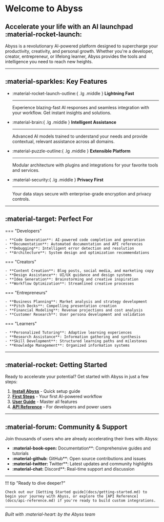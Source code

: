 # Welcome to Abyss

## Accelerate your life with an AI launchpad :material-rocket-launch:

Abyss is a revolutionary AI-powered platform designed to supercharge your productivity, creativity, and personal growth. Whether you're a developer, creator, entrepreneur, or lifelong learner, Abyss provides the tools and intelligence you need to reach new heights.

---

## :material-sparkles: Key Features

<div class="grid cards" markdown>

-   :material-rocket-launch-outline:{ .lg .middle } __Lightning Fast__

    ---

    Experience blazing-fast AI responses and seamless integration with your workflow. Get instant insights and solutions.

-   :material-brain:{ .lg .middle } __Intelligent Assistance__

    ---

    Advanced AI models trained to understand your needs and provide contextual, relevant assistance across all domains.

-   :material-puzzle-outline:{ .lg .middle } __Extensible Platform__

    ---

    Modular architecture with plugins and integrations for your favorite tools and services.

-   :material-security:{ .lg .middle } __Privacy First__

    ---

    Your data stays secure with enterprise-grade encryption and privacy controls.

</div>

---

## :material-target: Perfect For

=== "Developers"

    - **Code Generation**: AI-powered code completion and generation
    - **Documentation**: Automated documentation and API references  
    - **Debugging**: Intelligent error detection and resolution
    - **Architecture**: System design and optimization recommendations

=== "Creators"

    - **Content Creation**: Blog posts, social media, and marketing copy
    - **Design Assistance**: UI/UX guidance and design systems
    - **Idea Generation**: Brainstorming and creative inspiration
    - **Workflow Optimization**: Streamlined creative processes

=== "Entrepreneurs"

    - **Business Planning**: Market analysis and strategy development
    - **Pitch Decks**: Compelling presentation creation
    - **Financial Modeling**: Revenue projections and cost analysis  
    - **Customer Research**: User persona development and validation

=== "Learners"

    - **Personalized Tutoring**: Adaptive learning experiences
    - **Research Assistance**: Information gathering and synthesis
    - **Skill Development**: Structured learning paths and milestones
    - **Knowledge Management**: Organized information systems

---

## :material-rocket: Getting Started

Ready to accelerate your potential? Get started with Abyss in just a few steps:

1. **[Install Abyss](docs/installation.md)** - Quick setup guide
2. **[First Steps](docs/getting-started.md)** - Your first AI-powered workflow  
3. **[User Guide](docs/user-guide.md)** - Master all features
4. **[API Reference](docs/api-reference.md)** - For developers and power users

---

## :material-forum: Community & Support

Join thousands of users who are already accelerating their lives with Abyss:

- **:material-book-open:** Documentation**: Comprehensive guides and tutorials
- **:material-github:** GitHub**: Open source contributions and issues  
- **:material-twitter:** Twitter**: Latest updates and community highlights
- **:material-chat:** Discord**: Real-time support and discussion

---

!!! tip "Ready to dive deeper?"

    Check out our [Getting Started guide](docs/getting-started.md) to begin your journey with Abyss, or explore the [API Reference](docs/api-reference.md) if you're ready to build custom integrations.

---

*Built with :material-heart: by the Abyss team* 